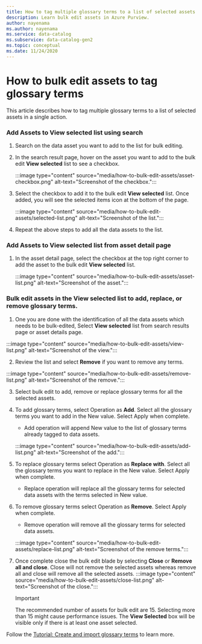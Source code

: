 ```yaml
---
title: How to tag multiple glossary terms to a list of selected assets 
description: Learn bulk edit assets in Azure Purview.
author: nayenama
ms.author: nayenama
ms.service: data-catalog
ms.subservice: data-catalog-gen2
ms.topic: conceptual
ms.date: 11/24/2020
---
```


# How to bulk edit assets to tag glossary terms

This article describes how to tag multiple glossary terms to a list of selected assets in a single action.

### Add Assets to View selected list using search

1. Search on the data asset you want to add to the list for bulk editing.

2. In the search result page, hover on the asset you want to add to the bulk edit **View selected** list to see a checkbox.

   :::image type="content" source="media/how-to-bulk-edit-assets/asset-checkbox.png" alt-text="Screenshot of the checkbox.":::

3. Select the checkbox to add it to the bulk edit **View selected** list. Once added, you will see the selected items icon at the bottom of the page.

   :::image type="content" source="media/how-to-bulk-edit-assets/selected-list.png" alt-text="Screenshot of the list.":::

4. Repeat the above steps to add all the data assets to the list.

### Add Assets to View selected list from asset detail page

1. In the asset detail page, select the checkbox at the top right corner to add the asset to the bulk edit **View selected** list.

   :::image type="content" source="media/how-to-bulk-edit-assets/asset-list.png" alt-text="Screenshot of the asset.":::

### Bulk edit assets in the View selected list to add, replace, or remove glossary terms.

1. One you are done with the identification of all the data assets which needs to be bulk-edited, Select **View selected** list from search results page or asset details page.

:::image type="content" source="media/how-to-bulk-edit-assets/view-list.png" alt-text="Screenshot of the view.":::

2. Review the list and select **Remove** if you want to remove any terms.

:::image type="content" source="media/how-to-bulk-edit-assets/remove-list.png" alt-text="Screenshot of the remove.":::

3. Select bulk edit to add, remove or replace glossary terms for all the selected assets.

4. To add glossary terms, select Operation as **Add**. Select all the glossary terms you want to add in the New value. Select Apply when complete.
    - Add operation will append New value to the list of glossary terms already tagged to data assets.  
   
    :::image type="content" source="media/how-to-bulk-edit-assets/add-list.png" alt-text="Screenshot of the add.":::

5. To replace glossary terms select Operation as **Replace with**. Select all the glossary terms you want to replace in the New value. Select Apply when complete.
    - Replace operation will replace all the glossary terms for selected data assets with the terms selected in New value.
   
6. To remove glossary terms select Operation as **Remove**. Select Apply when complete.
    - Remove operation will remove all the glossary terms for selected data assets.
   
    :::image type="content" source="media/how-to-bulk-edit-assets/replace-list.png" alt-text="Screenshot of the remove terms.":::

7. Once complete close the bulk edit blade by selecting **Close** or **Remove all and close**. Close will not remove the selected assets whereas remove all and close will remove all the selected assets.
    :::image type="content" source="media/how-to-bulk-edit-assets/close-list.png" alt-text="Screenshot of the close.":::

   > [!Important]
   > The recommended number of assets for bulk edit are 15. Selecting more than 15 might cause performance issues.
   > The **View Selected** box will be visible only if there is at least one asset selected.


Follow the [Tutorial: Create and import glossary terms](how-to-create-import-export-glossary.md) to learn more.
